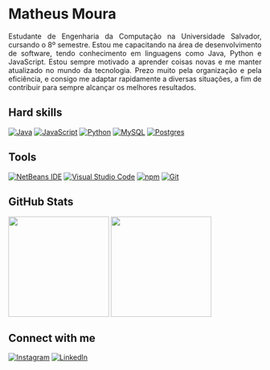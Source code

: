 # Matheus Moura

<p align='justify'>
Estudante de Engenharia da Computação na Universidade Salvador, cursando o 8º semestre. Estou me capacitando na área de desenvolvimento de software, tendo conhecimento em linguagens como Java, Python e JavaScript. Estou sempre motivado a aprender coisas novas e me manter atualizado no mundo da tecnologia. Prezo muito pela organização e pela eficiência, e consigo me adaptar rapidamente a diversas situações, a fim de contribuir para sempre alcançar os melhores resultados.
</p>


## Hard skills
[![Java](https://img.shields.io/badge/Java-%23ED8B00.svg?logo=openjdk&logoColor=white)](#)
[![JavaScript](https://img.shields.io/badge/JavaScript-F7DF1E?logo=javascript&logoColor=000)](#)
[![Python](https://img.shields.io/badge/Python-3776AB?logo=python&logoColor=fff)](#)
[![MySQL](https://img.shields.io/badge/MySQL-4479A1?logo=mysql&logoColor=fff)](#)
[![Postgres](https://img.shields.io/badge/Postgres-%23316192.svg?logo=postgresql&logoColor=white)](#)

## Tools
[![NetBeans IDE](https://img.shields.io/badge/NetBeans%20IDE-1B6AC6.svg?logo=apache-netbeans-ide&logoColor=white)](#)
[![Visual Studio Code](https://custom-icon-badges.demolab.com/badge/Visual%20Studio%20Code-0078d7.svg?logo=vsc&logoColor=white)](#)
[![npm](https://img.shields.io/badge/npm-CB3837?logo=npm&logoColor=fff)](#)
[![Git](https://img.shields.io/badge/Git-F05032?logo=git&logoColor=fff)](#)

## GitHub Stats
<div align='justify'>
  <img height=200 align="center" src="https://github-readme-stats.vercel.app/api?username=matheusmstorm&show_icons=true&theme=dracula" />
  <img height=200 align="center" src="https://github-readme-stats.vercel.app/api/top-langs/?username=matheusmstorm&hide_progress=true&theme=dracula" />
</div>

## Connect with me
[![Instagram](https://img.shields.io/badge/Instagram-%23E4405F.svg?logo=Instagram&logoColor=white)](https://www.instagram.com/dev.matheusmoura/)
[![LinkedIn](https://img.shields.io/badge/Linkedin-%230077B5.svg?logo=linkedin&logoColor=white)](https://www.linkedin.com/in/dev-matheusmoura/)
